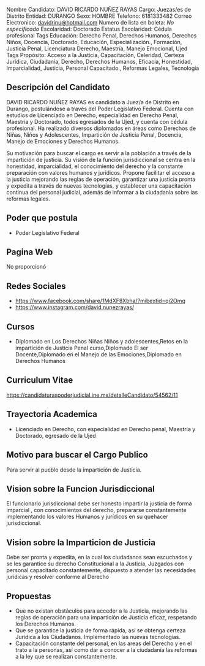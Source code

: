 Nombre Candidato: DAVID RICARDO NUÑEZ RAYAS
Cargo: Juezas/es de Distrito
Entidad: DURANGO
Sexo: HOMBRE
Telefono: 6181333482
Correo Electronico: davidrinu@hotmail.com
Numero de lista en boleta: *No especificado*
Escolaridad: Doctorado
Estatus Escolaridad: Cédula profesional
Tags Educación: Derecho Penal, Derechos Humanos, Derechos Niños, Docencia, Doctorado, Educación, Especialización., Formación, Justicia Penal, Licenciatura Derecho, Maestría, Manejo Emocional, Ujed
Tags Propósito: Acceso a la Justicia, Capacitación, Celeridad, Certeza Jurídica, Ciudadanía, Derecho, Derechos Humanos, Eficacia, Honestidad, Imparcialidad, Justicia, Personal Capacitado., Reformas Legales, Tecnología


## Descripción del Candidato 

DAVID RICARDO NUÑEZ RAYAS es candidato a Juez/a de Distrito en Durango, postulándose a través del Poder Legislativo Federal. Cuenta con estudios de Licenciado en Derecho, especialidad en Derecho Penal, Maestría y Doctorado, todos egresados de la Ujed, y cuenta con cédula profesional. Ha realizado diversos diplomados en áreas como Derechos de Niñas, Niños y Adolescentes, Impartición de Justicia Penal, Docencia, Manejo de Emociones y Derechos Humanos.

Su motivación para buscar el cargo es servir a la población a través de la impartición de justicia. Su visión de la función jurisdiccional se centra en la honestidad, imparcialidad, el conocimiento del derecho y la constante preparación con valores humanos y jurídicos. Propone facilitar el acceso a la justicia mejorando las reglas de operación, garantizar una justicia pronta y expedita a través de nuevas tecnologías, y establecer una capacitación continua del personal judicial, además de informar a la ciudadanía sobre las reformas legales.


## Poder que postula

- Poder Legislativo Federal


## Pagina Web

No proporcionó


## Redes Sociales

- https://www.facebook.com/share/1MdXF8Xbha/?mibextid=qi2Omg
- https://www.instagram.com/david.nunezrayas/


## Cursos

- Diplomado en Los Derechos Niñas Niños y adolescentes,Retos en la impartición de Justicia Penal curso,Diplomado El ser Docente,Diplomado en el Manejo de las Emociones,Diplomado en Derechos Humanos


## Curriculum Vitae

https://candidaturaspoderjudicial.ine.mx/detalleCandidato/54562/11


## Trayectoria Academica

- Licenciado en Derecho, con especialidad en Derecho penal, Maestria y Doctorado, egresado de la Ujed


## Motivo para buscar el Cargo Publico

Para servir al pueblo desde la impartición de Justicia.


## Vision sobre la Funcion Jurisdiccional

El funcionario jurisdiccional debe ser honesto impartir la justicia de forma imparcial , con conocimientos del derecho, prepararse constantemente implementando los valores Humanos y jurídicos en su quehacer jurisdiccional.


## Vision sobre la Imparticion de Justicia

Debe ser pronta y expedita, en la cual los ciudadanos sean escuchados y se les garantice su derecho Constitucional a la Justicia, Juzgados con personal capacitado constantemente, dispuesto a atender las necesidades jurídicas y resolver conforme al Derecho


## Propuestas

- Que no existan obstáculos para acceder a la Justicia, mejorando las reglas de operación para una impartición de Justicia eficaz, respetando los Derechos Humanos.
- Que se garantice la justicia de forma rápida, así se obtenga certeza Jurídica a los Ciudadanos. Implementado las nuevas tecnologías.
- Capacitación constante del personal, en las areas del Derecho y en el trato a la personas, así como dar a conocer a la ciudadanía las reformas a la ley que se realizan constantemente.


